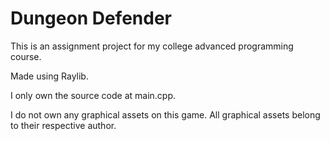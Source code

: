 # Dungeon Defender
This is an assignment project for my college advanced programming course.

Made using Raylib.

I only own the source code at main.cpp.

I do not own any graphical assets on this game. All graphical assets belong to their respective author.


